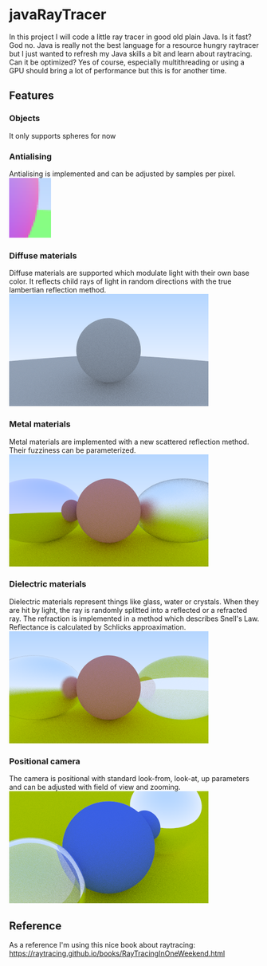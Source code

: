 # javaRayTracer

In this project I will code a little ray tracer in good old plain Java. Is it fast? God no. Java is really not the best language for a resource hungry raytracer but I just wanted to refresh my Java skills a bit and learn about raytracing. Can it be optimized? Yes of course, especially multithreading or using a GPU should bring a lot of performance but this is for another time. 

## Features
### Objects
It only supports spheres for now

### Antialising
Antialising is implemented and can be adjusted by samples per pixel.\
![Antialising!](docs/antialising.png)

### Diffuse materials
Diffuse materials are supported which modulate light with their own base color. It reflects child rays of light in random directions with the true lambertian reflection method.\
![Diffuse Material!](docs/diffusemat.png)

### Metal materials
Metal materials are implemented with a new scattered reflection method. Their fuzziness can be parameterized.\
 ![Metal Material!](docs/metalmat.png)
 
### Dielectric materials
Dielectric materials represent things like glass, water or crystals. When they are hit by light, the ray is randomly splitted into a reflected or a refracted ray. The refraction is implemented in a method which describes Snell's Law. Reflectance is calculated by Schlicks approaximation.\
![Dielectric Material!](docs/glassmat.png)

### Positional camera
The camera is positional with standard look-from, look-at, up parameters and can be adjusted with field of view and zooming.
![Positional Camera!](docs/camera.png)

## Reference
As a reference I'm using this nice book about raytracing: https://raytracing.github.io/books/RayTracingInOneWeekend.html
